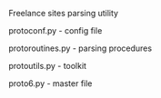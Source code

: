 Freelance sites parsing utility

protoconf.py - config file

protoroutines.py  - parsing procedures

protoutils.py - toolkit

proto6.py - master file
